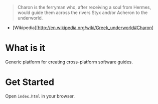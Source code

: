 > Charon is the ferryman who, after receiving a soul from Hermes, would guide
> them across the rivers Styx and/or Acheron to the underworld.
- [Wikipedia][http://en.wikipedia.org/wiki/Greek_underworld#Charon]

# What is it

Generic platform for creating cross-platform software guides.

# Get Started

Open `index.html` in your browser.
